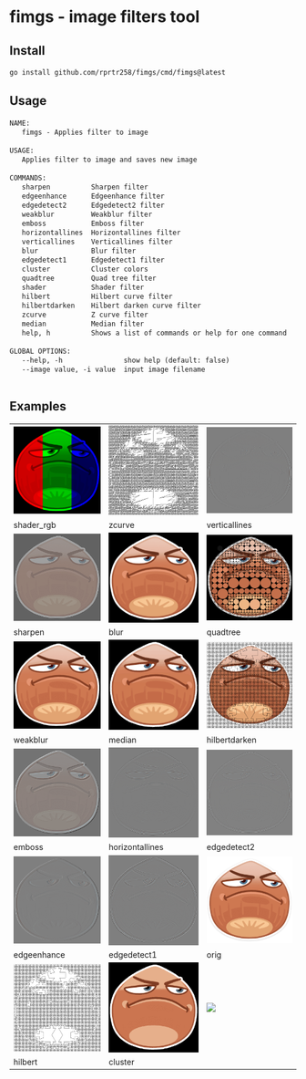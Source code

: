 # fimgs - image filters tool

## Install
```bash
go install github.com/rprtr258/fimgs/cmd/fimgs@latest
```

## Usage
```
NAME:
   fimgs - Applies filter to image

USAGE:
   Applies filter to image and saves new image

COMMANDS:
   sharpen          Sharpen filter
   edgeenhance      Edgeenhance filter
   edgedetect2      Edgedetect2 filter
   weakblur         Weakblur filter
   emboss           Emboss filter
   horizontallines  Horizontallines filter
   verticallines    Verticallines filter
   blur             Blur filter
   edgedetect1      Edgedetect1 filter
   cluster          Cluster colors
   quadtree         Quad tree filter
   shader           Shader filter
   hilbert          Hilbert curve filter
   hilbertdarken    Hilbert darken curve filter
   zcurve           Z curve filter
   median           Median filter
   help, h          Shows a list of commands or help for one command

GLOBAL OPTIONS:
   --help, -h               show help (default: false)
   --image value, -i value  input image filename
   

```

## Examples
||||
|-|-|-|
|![](img/static/shader_rgb.png)|![](img/static/zcurve.png)|![](img/static/verticallines.png)|
|shader_rgb|zcurve|verticallines|
|![](img/static/sharpen.png)|![](img/static/blur.png)|![](img/static/quadtree.png)|
|sharpen|blur|quadtree|
|![](img/static/weakblur.png)|![](img/static/median.png)|![](img/static/hilbertdarken.png)|
|weakblur|median|hilbertdarken|
|![](img/static/emboss.png)|![](img/static/horizontallines.png)|![](img/static/edgedetect2.png)|
|emboss|horizontallines|edgedetect2|
|![](img/static/edgeenhance.png)|![](img/static/edgedetect1.png)|![](img/static/orig.png)|
|edgeenhance|edgedetect1|orig|
|![](img/static/hilbert.png)|![](img/static/cluster.png)|![](img/static/.png)|
|hilbert|cluster||
